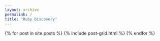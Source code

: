 ```yaml
---
layout: archive
permalink: /
title: "Ruby Discovery"
---
```


<div class="tiles">
{% for post in site.posts %}
	{% include post-grid.html %}
{% endfor %}
</div><!-- /.tiles -->

